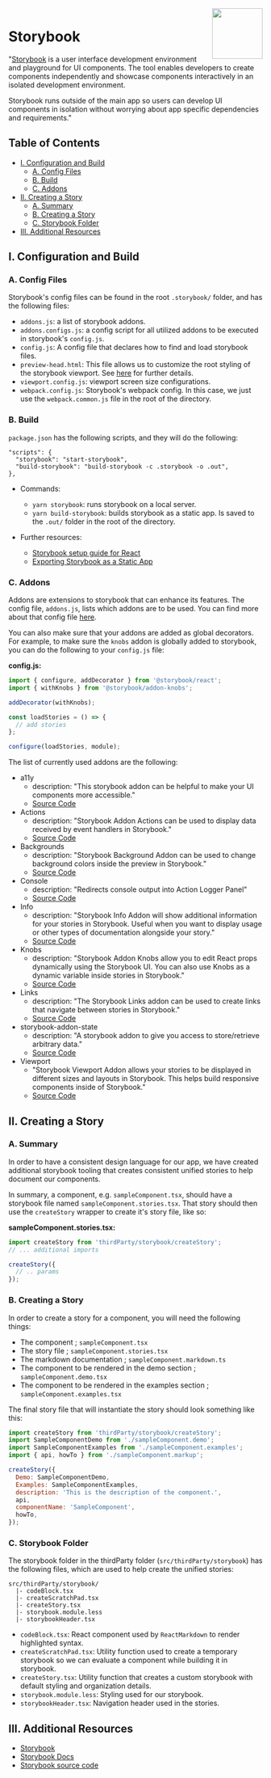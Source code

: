 <img align="right" width="100" height="100" src="https://github.com/jimmy-e/mybord/blob/master/etc/assets/storybook.png">

# Storybook

"[Storybook](https://storybook.js.org/) is a user interface development environment and playground
for UI components. The tool enables developers to create components independently and showcase
components interactively in an isolated development environment.

Storybook runs outside of the main app so users can develop UI components in isolation without
worrying about app specific dependencies and requirements."

## Table of Contents

* [I. Configuration and Build](#markdown-header-i-configuration-and-build)
    * [A. Config Files](#markdown-header-a-config-files)
    * [B. Build](#markdown-header-b-build)
    * [C. Addons](#markdown-header-c-addons)
* [II. Creating a Story](#markdown-header-ii-creating-a-story)
    * [A. Summary](#markdown-header-a-summary)
    * [B. Creating a Story](#markdown-header-b-creating-a-story)
    * [C. Storybook Folder](#markdown-header-c-storybook-folder)
* [III. Additional Resources](#markdown-header-iii-additional-resources)

## I. Configuration and Build

### A. Config Files

Storybook's config files can be found in the root `.storybook/` folder, and has the following 
files: 

* `addons.js`: a list of storybook addons.
* `addons.configs.js`: a config script for all utilized addons to be executed in storybook's 
`config.js`.
* `config.js`: A config file that declares how to find and load storybook files.
* `preview-head.html`: This file allows us to customize the root styling of the storybook
viewport. See [here](https://storybook.js.org/docs/configurations/add-custom-head-tags/) for
further details.
* `viewport.config.js`: viewport screen size configurations.
* `webpack.config.js`: Storybook's webpack config. In this case, we just use the
`webpack.common.js` file in the root of the directory.

### B. Build

`package.json` has the following scripts, and they will do the following:

```
"scripts": {
  "storybook": "start-storybook",
  "build-storybook": "build-storybook -c .storybook -o .out",
},
```

* Commands:
    * `yarn storybook`: runs storybook on a local server.
    * `yarn build-storybook`: builds storybook as a static app. Is saved to the `.out/` folder in
     the root of the directory.

* Further resources:
    * [Storybook setup guide for React](https://storybook.js.org/docs/guides/guide-react/)
    * [Exporting Storybook as a Static App](https://storybook.js.org/docs/basics/exporting-storybook/)

### C. Addons

Addons are extensions to storybook that can enhance its features. The config file, `addons.js`, 
lists which addons are to be used. You can find more about that config file
[here](https://storybook.js.org/docs/addons/using-addons/).

You can also make sure that your addons are added as global decorators. For example, to make sure
the `knobs` addon is globally added to storybook, you can do the following to your `config.js` 
file:

**config.js:**
```js
import { configure, addDecorator } from '@storybook/react';
import { withKnobs } from '@storybook/addon-knobs';

addDecorator(withKnobs);

const loadStories = () => {
  // add stories
};

configure(loadStories, module);
```

The list of currently used addons are the following:

* a11y
    * description: "This storybook addon can be helpful to make your UI components more accessible."
    * [Source Code](https://github.com/storybookjs/storybook/tree/master/addons/a11y)
* Actions
    * description: "Storybook Addon Actions can be used to display data received by event handlers
    in Storybook."
    * [Source Code](https://github.com/storybookjs/storybook/tree/master/addons/actions)
* Backgrounds
    * description: "Storybook Background Addon can be used to change background colors inside the
     preview in Storybook."
    * [Source Code](https://github.com/storybookjs/storybook/tree/master/addons/backgrounds)
* Console
    * description: "Redirects console output into Action Logger Panel"
    * [Source Code](https://github.com/storybookjs/storybook-addon-console)
* Info
    * description: "Storybook Info Addon will show additional information for your stories in
    Storybook. Useful when you want to display usage or other types of documentation alongside your
    story."
    * [Source Code](https://github.com/storybookjs/storybook/tree/master/addons/info)
* Knobs
    * description: "Storybook Addon Knobs allow you to edit React props dynamically using the 
    Storybook UI. You can also use Knobs as a dynamic variable inside stories in Storybook."
    * [Source Code](https://github.com/storybookjs/storybook/tree/master/addons/knobs)
* Links    
    * description: "The Storybook Links addon can be used to create links that navigate between
    stories in Storybook."
    * [Source Code](https://github.com/storybookjs/storybook/tree/master/addons/links)
* storybook-addon-state
    * description: "A storybook addon to give you access to store/retrieve arbitrary data."
    * [Source Code](https://github.com/adierkens/storybook-addon-state)
* Viewport
    * "Storybook Viewport Addon allows your stories to be displayed in different sizes and 
    layouts in Storybook. This helps build responsive components inside of Storybook."
    * [Source Code](https://github.com/storybookjs/storybook/tree/master/addons/viewport)

## II. Creating a Story

### A. Summary

In order to have a consistent design language for our app, we have created additional storybook
tooling that creates consistent unified stories to help document our components.

In summary, a component, e.g. `sampleComponent.tsx`, should have a storybook file named
`sampleComponent.stories.tsx`. That story should then use the `createStory` wrapper to create it's
story file, like so:

**sampleComponent.stories.tsx:**
```js
import createStory from 'thirdParty/storybook/createStory';
// ... additional imports

createStory({
  // .. params
});
```

### B. Creating a Story

In order to create a story for a component, you will need the following things:

* The component ; `sampleComponent.tsx`
* The story file ; `sampleComponent.stories.tsx`
* The markdown documentation ; `sampleComponent.markdown.ts`
* The component to be rendered in the demo section ; `sampleComponent.demo.tsx`
* The component to be rendered in the examples section ; `sampleComponent.examples.tsx`

The final story file that will instantiate the story should look something like this:

```js
import createStory from 'thirdParty/storybook/createStory';
import SampleComponentDemo from './sampleComponent.demo';
import SampleComponentExamples from './sampleComponent.examples';
import { api, howTo } from './sampleComponent.markup';

createStory({
  Demo: SampleComponentDemo,
  Examples: SampleComponentExamples,
  description: 'This is the description of the component.',
  api,
  componentName: 'SampleComponent',
  howTo,
});
```

### C. Storybook Folder

The storybook folder in the thirdParty folder (`src/thirdParty/storybook`) has the following
files, which are used to help create the unified stories:

```
src/thirdParty/storybook/
  |- codeBlock.tsx
  |- createScratchPad.tsx
  |- createStory.tsx
  |- storybook.module.less
  |- storybookHeader.tsx
```

* `codeBlock.tsx`: React component used by `ReactMarkdown` to render highlighted syntax.
* `createScratchPad.tsx`: Utility function used to create a temporary storybook so we can
evaluate a component while building it in storybook.
* `createStory.tsx`: Utility function that creates a custom storybook with default styling and
organization details.
* `storybook.module.less`: Styling used for our storybook.
* `storybookHeader.tsx`: Navigation header used in the stories.

## III. Additional Resources

* [Storybook](https://storybook.js.org/)
* [Storybook Docs](https://storybook.js.org/docs/basics/introduction/)
* [Storybook source code](https://github.com/storybookjs/storybook)

